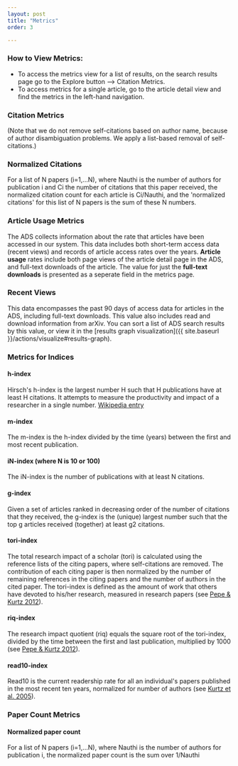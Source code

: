 ```yaml
---
layout: post
title: "Metrics"
order: 3

---
```



### How to View Metrics:

* To access the metrics view for a list of results, on the search results page go to the Explore button --> Citation Metrics.
* To access metrics for a single article, go to the article detail view and find the metrics in the left-hand navigation.


### Citation Metrics


(Note that we do not remove self-citations based on author name, because of author disambiguation problems. We apply a list-based removal of self-citations.)

### Normalized Citations
For a list of N papers (i=1,...N), where Nauthi is the number of authors for publication i and Ci the number of citations that this paper received, the normalized citation count for each article is Ci/Nauthi, and the 'normalized citations' for this list of N papers is the sum of these N numbers.


### Article Usage Metrics
The ADS collects information about the rate that articles have been accessed in our system. This data includes both short-term access data (recent views) and records of article access rates over the years. **Article usage** rates include both page views of the article detail page in the ADS, and full-text downloads of the article. The value for just the **full-text downloads** is presented as a seperate field in the metrics page.

### Recent Views
This data encompasses the past 90 days of access data for articles in the ADS, including full-text downloads. This value also includes read and download information from arXiv. You can sort a list of ADS search results by this value, or view it in the [results graph visualization]({{ site.baseurl }}/actions/visualize#results-graph).


### Metrics for Indices

#### h-index

Hirsch's h-index is the largest number H such that H publications have at least H citations. It attempts to measure the productivity and impact of a researcher in a single number. <a href="http://en.wikipedia.org/wiki/Hirsch_index" class="urlextern" title="http://en.wikipedia.org/wiki/Hirsch_index"  rel="nofollow" target="_blank">Wikipedia entry</a>

#### m-index
The m-index is the h-index divided by the time (years) between the first and most recent publication.

#### iN-index (where N is 10 or 100)

The iN-index is the number of publications with at least N citations.

#### g-index
Given a set of articles ranked in decreasing order of the number of citations that they received, the g-index is the (unique) largest number such that the top g articles received (together) at least g2 citations.

#### tori-index
The total research impact of a scholar (tori) is calculated using the reference lists of the citing papers, where self-citations are removed. The contribution of each citing paper is then normalized by the number of remaining references in the citing papers and the number of authors in the cited paper. The tori-index is defined as the amount of work that others have devoted to his/her research, measured in research papers (see <a href="https://ui.adsabs.harvard.edu/#abs/2012PLoSO...746428P/abstract" class="urlextern" title="https://ui.adsabs.harvard.edu/#abs/2012PLoSO...746428P/abstract"  rel="nofollow" target="_blank">Pepe & Kurtz 2012</a>).

#### riq-index
The research impact quotient (riq) equals the square root of the tori-index, divided by the time between the first and last publication, multiplied by 1000 (see <a href="https://ui.adsabs.harvard.edu/#abs/2012PLoSO...746428P/abstract" class="urlextern" title="https://ui.adsabs.harvard.edu/#abs/2012PLoSO...746428P/abstract"  rel="nofollow" target="_blank">Pepe & Kurtz 2012</a>).

#### read10-index
Read10 is the current readership rate for all an individual's papers published in the most recent ten years, normalized for number of authors (see <a href="https://ui.adsabs.harvard.edu/#abs/2005JASIS..56..111K/abstract" class="urlextern" title="The Bibliometric Properties of Article Readership Information" ref="nofollow" target="_blank">Kurtz et al. 2005</a>).



### Paper Count Metrics

#### Normalized paper count
For a list of N papers (i=1,...N), where Nauthi is the number of authors for publication i, the normalized paper count is the sum over 1/Nauthi
